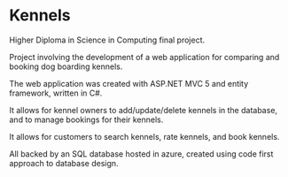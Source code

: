 # Kennels
Higher Diploma in Science in Computing final project.

Project involving the development of a web application for comparing and booking dog boarding kennels.  

The web application was created with ASP.NET MVC 5 and entity framework, written in C#.

It allows for kennel owners to add/update/delete kennels in the database, and to manage bookings for their kennels. 

It allows for customers to search kennels, rate kennels, and book kennels. 

All backed by an SQL database hosted in azure, created using code first approach to database design.
